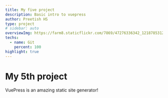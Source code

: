 ```yaml
---
title: My five project
description: Basic intro to vuepress
author: Preetish HS
type: project
# sidebar: auto
overviewImg: https://farm8.staticflickr.com/7869/47276336342_1218785312_b.jpg
techs:
  - name: Git
    percent: 100
highlight: true
---
```


# My 5th project

VuePress is an amazing static site generator!

